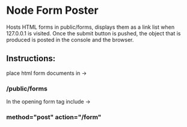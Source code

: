 Node Form Poster
================

Hosts HTML forms in public/forms, displays them as a link list when 127.0.0.1 is visited. Once the submit button is pushed, the object that is produced is posted in the console and the browser.

Instructions:
-------------

place html form documents in ->

### /public/forms

In the opening form tag include ->

### method="post" action="/form"